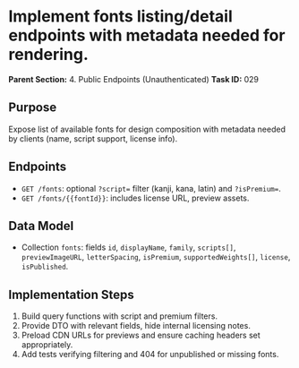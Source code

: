 # Implement fonts listing/detail endpoints with metadata needed for rendering.

**Parent Section:** 4. Public Endpoints (Unauthenticated)
**Task ID:** 029

## Purpose
Expose list of available fonts for design composition with metadata needed by clients (name, script support, license info).

## Endpoints
- `GET /fonts`: optional `?script=` filter (kanji, kana, latin) and `?isPremium=`.
- `GET /fonts/{{fontId}}`: includes license URL, preview assets.

## Data Model
- Collection `fonts`: fields `id`, `displayName`, `family`, `scripts[]`, `previewImageURL`, `letterSpacing`, `isPremium`, `supportedWeights[]`, `license`, `isPublished`.

## Implementation Steps
1. Build query functions with script and premium filters.
2. Provide DTO with relevant fields, hide internal licensing notes.
3. Preload CDN URLs for previews and ensure caching headers set appropriately.
4. Add tests verifying filtering and 404 for unpublished or missing fonts.

